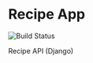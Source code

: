# Recipe App
![Build Status](https://travis-ci.org/ReeceRose/recipe-app.svg?branch=master)

Recipe API (Django)
